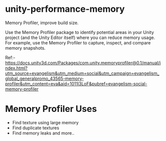 # unity-performance-memory
Memory Profiler, improve build size.

Use the Memory Profiler package to identify potential areas in your Unity project (and the Unity Editor itself) where you can reduce memory usage. For example, use the Memory Profiler to capture, inspect, and compare memory snapshots.

Ref:- https://docs.unity3d.com/Packages/com.unity.memoryprofiler@0.1/manual/index.html?utm_source=evangelism&utm_medium=social&utm_campaign=evangelism_global_generalpromo_43565-memory-profiler&utm_content=eva&aid=1011l3LoF&pubref=evangelism-social-memory-profiler

# Memory Profiler Uses
- Find texture using large memory
- Find duplicate textures
- Find memory leaks and more..
